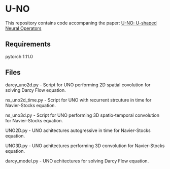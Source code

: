 # U-NO
This repository contains code accompaning the paper: [U-NO: U-shaped Neural Operators](https://arxiv.org/pdf/2204.11127.pdf)

## Requirements
pytorch 1.11.0

## Files
darcy_uno2d.py - Script for  UNO performing 2D spatial covolution for solving Darcy Flow equation. 

ns_uno2d_time.py - Script for UNO with recurrent strcuture in time for Navier-Stocks equation.

ns_uno3d.py - Script for UNO performing 3D spatio-temporal convolution for Navier-Stocks equation.

UNO2D.py - UNO achitectures autogressive in time for Navier-Stocks equation.

UNO3D.py - UNO achitectures performing 3D convolution for Navier-Stocks equation.

darcy_model.py - UNO achitectures for solving Darcy Flow equation.



